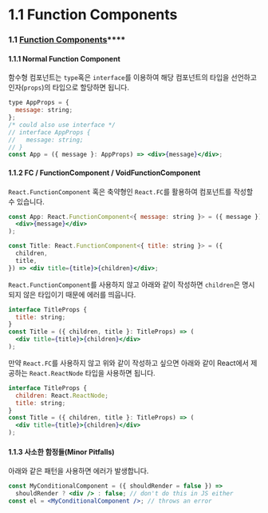 # 1.1 Function Components

### **1.1** [**Function Components**](https://react-typescript-cheatsheet.netlify.app/docs/basic/getting-started/function_components)\*\*\*\*

#### 1.1.1 Normal Function Component

함수형 컴포넌트는 `type`혹은 `interface`를 이용하여 해당 컴포넌트의 타입을 선언하고 인자\(`props`\)의 타입으로 할당하면 됩니다.

```jsx
type AppProps = {
  message: string;
}; 
/* could also use interface */
// interface AppProps {
//   message: string;
// }
const App = ({ message }: AppProps) => <div>{message}</div>;
```

#### 1.1.2 FC / FunctionComponent / VoidFunctionComponent

`React.FunctionComponent` 혹은 축약형인 `React.FC`를 활용하여 컴포넌트를 작성할 수 있습니다.

```jsx
const App: React.FunctionComponent<{ message: string }> = ({ message }) => (
  <div>{message}</div>
);
```

```jsx
const Title: React.FunctionComponent<{ title: string }> = ({
  children,
  title,
}) => <div title={title}>{children}</div>;
```

`React.FunctionComponent`를 사용하지 않고 아래와 같이 작성하면 `children`은 명시되지 않은 타입이기 때문에 에러를 띄웁니다.

```jsx
interface TitleProps {
  title: string;
}
const Title = ({ children, title }: TitleProps) => (
  <div title={title}>{children}</div>
);
```

만약 `React.FC`를 사용하지 않고 위와 같이 작성하고 싶으면 아래와 같이 React에서 제공하는 `React.ReactNode` 타입을 사용하면 됩니다.

```jsx
interface TitleProps {
  children: React.ReactNode;
  title: string;
}
const Title = ({ children, title }: TitleProps) => (
  <div title={title}>{children}</div>
);
```

#### 1.1.3 사소한 함정들\(Minor Pitfalls\)

아래와 같은 패턴을 사용하면 에러가 발생합니다.

```jsx
const MyConditionalComponent = ({ shouldRender = false }) =>
  shouldRender ? <div /> : false; // don't do this in JS either
const el = <MyConditionalComponent />; // throws an error
```

